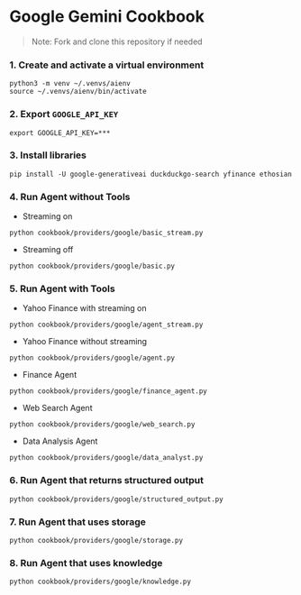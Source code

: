 # Google Gemini Cookbook

> Note: Fork and clone this repository if needed

### 1. Create and activate a virtual environment

```shell
python3 -m venv ~/.venvs/aienv
source ~/.venvs/aienv/bin/activate
```

### 2. Export `GOOGLE_API_KEY`

```shell
export GOOGLE_API_KEY=***
```

### 3. Install libraries

```shell
pip install -U google-generativeai duckduckgo-search yfinance ethosian
```

### 4. Run Agent without Tools

- Streaming on

```shell
python cookbook/providers/google/basic_stream.py
```

- Streaming off

```shell
python cookbook/providers/google/basic.py
```

### 5. Run Agent with Tools

- Yahoo Finance with streaming on

```shell
python cookbook/providers/google/agent_stream.py
```

- Yahoo Finance without streaming

```shell
python cookbook/providers/google/agent.py
```

- Finance Agent

```shell
python cookbook/providers/google/finance_agent.py
```

- Web Search Agent

```shell
python cookbook/providers/google/web_search.py
```

- Data Analysis Agent

```shell
python cookbook/providers/google/data_analyst.py
```

### 6. Run Agent that returns structured output

```shell
python cookbook/providers/google/structured_output.py
```

### 7. Run Agent that uses storage

```shell
python cookbook/providers/google/storage.py
```

### 8. Run Agent that uses knowledge

```shell
python cookbook/providers/google/knowledge.py
```
